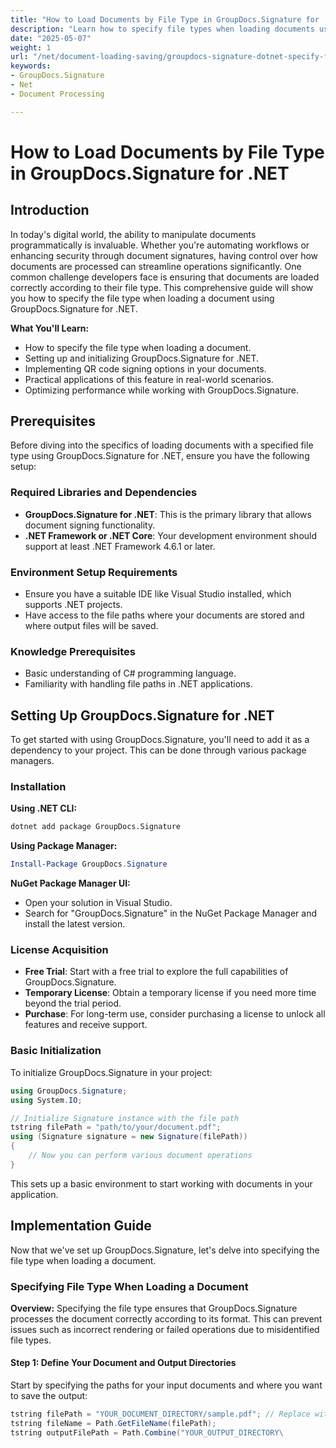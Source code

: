 ```yaml
---
title: "How to Load Documents by File Type in GroupDocs.Signature for .NET&#58; A Comprehensive Guide"
description: "Learn how to specify file types when loading documents using GroupDocs.Signature for .NET. Streamline your document processing with our step-by-step guide."
date: "2025-05-07"
weight: 1
url: "/net/document-loading-saving/groupdocs-signature-dotnet-specify-file-type-loading/"
keywords:
- GroupDocs.Signature
- Net
- Document Processing

---
```



# How to Load Documents by File Type in GroupDocs.Signature for .NET

## Introduction

In today's digital world, the ability to manipulate documents programmatically is invaluable. Whether you're automating workflows or enhancing security through document signatures, having control over how documents are processed can streamline operations significantly. One common challenge developers face is ensuring that documents are loaded correctly according to their file type. This comprehensive guide will show you how to specify the file type when loading a document using GroupDocs.Signature for .NET.

**What You'll Learn:**
- How to specify the file type when loading a document.
- Setting up and initializing GroupDocs.Signature for .NET.
- Implementing QR code signing options in your documents.
- Practical applications of this feature in real-world scenarios.
- Optimizing performance while working with GroupDocs.Signature.

## Prerequisites

Before diving into the specifics of loading documents with a specified file type using GroupDocs.Signature for .NET, ensure you have the following setup:

### Required Libraries and Dependencies
- **GroupDocs.Signature for .NET**: This is the primary library that allows document signing functionality.
- **.NET Framework or .NET Core**: Your development environment should support at least .NET Framework 4.6.1 or later.

### Environment Setup Requirements
- Ensure you have a suitable IDE like Visual Studio installed, which supports .NET projects.
- Have access to the file paths where your documents are stored and where output files will be saved.

### Knowledge Prerequisites
- Basic understanding of C# programming language.
- Familiarity with handling file paths in .NET applications.
  
## Setting Up GroupDocs.Signature for .NET

To get started with using GroupDocs.Signature, you'll need to add it as a dependency to your project. This can be done through various package managers.

### Installation

**Using .NET CLI:**
```bash
dotnet add package GroupDocs.Signature
```

**Using Package Manager:**
```powershell
Install-Package GroupDocs.Signature
```

**NuGet Package Manager UI:**
- Open your solution in Visual Studio.
- Search for "GroupDocs.Signature" in the NuGet Package Manager and install the latest version.

### License Acquisition

- **Free Trial**: Start with a free trial to explore the full capabilities of GroupDocs.Signature.
- **Temporary License**: Obtain a temporary license if you need more time beyond the trial period.
- **Purchase**: For long-term use, consider purchasing a license to unlock all features and receive support.

### Basic Initialization

To initialize GroupDocs.Signature in your project:
```csharp
using GroupDocs.Signature;
using System.IO;

// Initialize Signature instance with the file path
tstring filePath = "path/to/your/document.pdf";
using (Signature signature = new Signature(filePath))
{
    // Now you can perform various document operations
}
```

This sets up a basic environment to start working with documents in your application.

## Implementation Guide

Now that we've set up GroupDocs.Signature, let's delve into specifying the file type when loading a document.

### Specifying File Type When Loading a Document

**Overview:**
Specifying the file type ensures that GroupDocs.Signature processes the document correctly according to its format. This can prevent issues such as incorrect rendering or failed operations due to misidentified file types.

#### Step 1: Define Your Document and Output Directories

Start by specifying the paths for your input documents and where you want to save the output:
```csharp
tstring filePath = "YOUR_DOCUMENT_DIRECTORY/sample.pdf"; // Replace with actual path
tstring fileName = Path.GetFileName(filePath);
tstring outputFilePath = Path.Combine("YOUR_OUTPUT_DIRECTORY\
